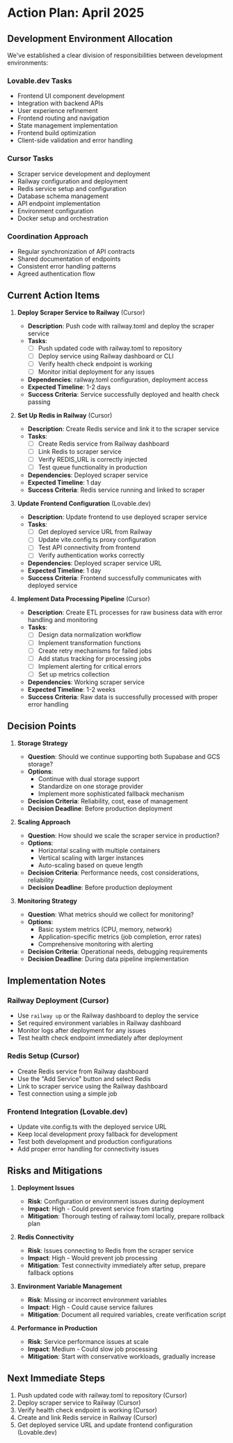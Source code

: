 
# Action Plan: April 2025

## Development Environment Allocation

We've established a clear division of responsibilities between development environments:

### Lovable.dev Tasks
- Frontend UI component development
- Integration with backend APIs
- User experience refinement
- Frontend routing and navigation
- State management implementation
- Frontend build optimization
- Client-side validation and error handling

### Cursor Tasks
- Scraper service development and deployment
- Railway configuration and deployment
- Redis service setup and configuration
- Database schema management
- API endpoint implementation
- Environment configuration
- Docker setup and orchestration

### Coordination Approach
- Regular synchronization of API contracts
- Shared documentation of endpoints
- Consistent error handling patterns
- Agreed authentication flow

## Current Action Items

1. **Deploy Scraper Service to Railway** (Cursor)
   - **Description**: Push code with railway.toml and deploy the scraper service
   - **Tasks**:
     - [ ] Push updated code with railway.toml to repository
     - [ ] Deploy service using Railway dashboard or CLI
     - [ ] Verify health check endpoint is working
     - [ ] Monitor initial deployment for any issues
   - **Dependencies**: railway.toml configuration, deployment access
   - **Expected Timeline**: 1-2 days
   - **Success Criteria**: Service successfully deployed and health check passing

2. **Set Up Redis in Railway** (Cursor)
   - **Description**: Create Redis service and link it to the scraper service
   - **Tasks**:
     - [ ] Create Redis service from Railway dashboard
     - [ ] Link Redis to scraper service
     - [ ] Verify REDIS_URL is correctly injected
     - [ ] Test queue functionality in production
   - **Dependencies**: Deployed scraper service
   - **Expected Timeline**: 1 day
   - **Success Criteria**: Redis service running and linked to scraper

3. **Update Frontend Configuration** (Lovable.dev)
   - **Description**: Update frontend to use deployed scraper service
   - **Tasks**:
     - [ ] Get deployed service URL from Railway
     - [ ] Update vite.config.ts proxy configuration
     - [ ] Test API connectivity from frontend
     - [ ] Verify authentication works correctly
   - **Dependencies**: Deployed scraper service URL
   - **Expected Timeline**: 1 day
   - **Success Criteria**: Frontend successfully communicates with deployed service

4. **Implement Data Processing Pipeline** (Cursor)
   - **Description**: Create ETL processes for raw business data with error handling and monitoring
   - **Tasks**:
     - [ ] Design data normalization workflow
     - [ ] Implement transformation functions
     - [ ] Create retry mechanisms for failed jobs
     - [ ] Add status tracking for processing jobs
     - [ ] Implement alerting for critical errors
     - [ ] Set up metrics collection
   - **Dependencies**: Working scraper service
   - **Expected Timeline**: 1-2 weeks
   - **Success Criteria**: Raw data is successfully processed with proper error handling

## Decision Points

1. **Storage Strategy**
   - **Question**: Should we continue supporting both Supabase and GCS storage?
   - **Options**:
     - Continue with dual storage support
     - Standardize on one storage provider
     - Implement more sophisticated fallback mechanism
   - **Decision Criteria**: Reliability, cost, ease of management
   - **Decision Deadline**: Before production deployment

2. **Scaling Approach**
   - **Question**: How should we scale the scraper service in production?
   - **Options**:
     - Horizontal scaling with multiple containers
     - Vertical scaling with larger instances
     - Auto-scaling based on queue length
   - **Decision Criteria**: Performance needs, cost considerations, reliability
   - **Decision Deadline**: Before production deployment

3. **Monitoring Strategy**
   - **Question**: What metrics should we collect for monitoring?
   - **Options**:
     - Basic system metrics (CPU, memory, network)
     - Application-specific metrics (job completion, error rates)
     - Comprehensive monitoring with alerting
   - **Decision Criteria**: Operational needs, debugging requirements
   - **Decision Deadline**: During data pipeline implementation

## Implementation Notes

### Railway Deployment (Cursor)
- Use `railway up` or the Railway dashboard to deploy the service
- Set required environment variables in Railway dashboard
- Monitor logs after deployment for any issues
- Test health check endpoint immediately after deployment

### Redis Setup (Cursor)
- Create Redis service from Railway dashboard
- Use the "Add Service" button and select Redis
- Link to scraper service using the Railway dashboard
- Test connection using a simple job

### Frontend Integration (Lovable.dev)
- Update vite.config.ts with the deployed service URL
- Keep local development proxy fallback for development
- Test both development and production configurations
- Add proper error handling for connectivity issues

## Risks and Mitigations

1. **Deployment Issues**
   - **Risk**: Configuration or environment issues during deployment
   - **Impact**: High - Could prevent service from starting
   - **Mitigation**: Thorough testing of railway.toml locally, prepare rollback plan

2. **Redis Connectivity**
   - **Risk**: Issues connecting to Redis from the scraper service
   - **Impact**: High - Would prevent job processing
   - **Mitigation**: Test connectivity immediately after setup, prepare fallback options

3. **Environment Variable Management**
   - **Risk**: Missing or incorrect environment variables
   - **Impact**: High - Could cause service failures
   - **Mitigation**: Document all required variables, create verification script

4. **Performance in Production**
   - **Risk**: Service performance issues at scale
   - **Impact**: Medium - Could slow job processing
   - **Mitigation**: Start with conservative workloads, gradually increase

## Next Immediate Steps

1. Push updated code with railway.toml to repository (Cursor)
2. Deploy scraper service to Railway (Cursor)
3. Verify health check endpoint is working (Cursor)
4. Create and link Redis service in Railway (Cursor)
5. Get deployed service URL and update frontend configuration (Lovable.dev)
